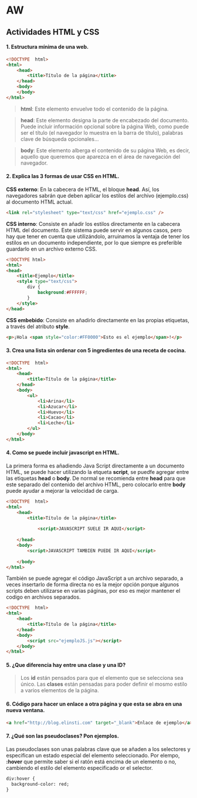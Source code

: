 # AW
## Actividades HTML y CSS
#### 1. Estructura mínima de una web.
```html
<!DOCTYPE  html>
<html>
	<head>
		<title>Título de la página</title>
	</head>
	<body>
	</body>
</html>
```
>**html**: Este elemento envuelve todo el contenido de la página.

>**head**: Este elemento designa la parte de encabezado del documento. Puede incluir información opcional sobre la página Web, como puede ser el título (el navegador lo muestra en la barra de título), palabras clave de búsqueda opcionales...

>**body**: Este elemento alberga el contenido de su página Web, es decir, aquello que queremos que aparezca en el área de navegación del navegador.

#### 2. Explica las 3 formas de usar CSS en HTML.

**CSS externo**: En la cabecera de HTML, el bloque **head**. Así, los navegadores sabrán que deben aplicar los estilos del archivo (ejemplo.css) al documento HTML actual.
```html
<link rel="stylesheet" type="text/css" href="ejemplo.css" />
```
**CSS interno**: Consiste en añadir los estilos directamente en la cabecera HTML del documento. Este sistema puede servir en algunos casos, pero hay que tener en cuenta que utilizándolo, arruinamos la ventaja de tener los estilos en un documento independiente, por lo que siempre es preferible guardarlo en un archivo externo CSS.
```html
<!DOCTYPE html>
<html>
<head>
    <title>Ejemplo</title>
    <style type="text/css">
        div {
            background:#FFFFFF;
        }
    </style>
</head>
```
**CSS embebido**: Consiste en añadirlo directamente en las propias etiquetas, a través del atributo **style**.
```html
<p>¡Hola <span style="color:#FF0000">Esto es el ejemplo</span>!</p>
```

#### 3. Crea una lista sin ordenar con 5 ingredientes de una receta de cocina.
```html
<!DOCTYPE  html>
<html>
	<head>
		<title>Título de la página</title>
	</head>
	<body>
		<ul>
			<li>Arina</li>
			<li>Azucar</li>
			<li>Huevo</li>
			<li>Cacao</li>
			<li>Leche</li>
		</ul>
	</body>
</html>
```

#### 4. Como se puede incluir javascript en HTML.
La primera forma es añadiendo Java Script directamente a un documento HTML, se puede hacer utilizando la etqueta **script**, se puedfe agregar entre las etiquetas **head** o **body**. De normal se recomienda entre **head** para que este separado del contenido del archivo HTML, pero colocarlo entre **body** puede ayudar a mejorar la velocidad de carga.
```html
<!DOCTYPE  html>
<html>
	<head>
		<title>Título de la página</title>
	
			<script>JAVASCRIPT SUELE IR AQUI</script>
	
	</head>
	<body>
		<script>JAVASCRIPT TAMBIEN PUEDE IR AQUI</script>
	
	</body>
</html>
```
También se puede agregar el código JavaScript a un archivo separado, a veces insertarlo de forma directa no es la mejor opción porque algunos scripts deben utilizarse en varias páginas, por eso es mejor mantener el codigo en archivos separados.
```html
<!DOCTYPE  html>
<html>
	<head>
		<title>Título de la página</title>
	</head>
	<body>
		<script src="ejemploJS.js"></script>
	</body>
</html>
```

#### 5. ¿Que diferencia hay entre una clase y una ID?
>Los **id** están pensados para que el elemento que se selecciona sea único.
>Las **clases** están pensadas para poder definir el mosmo estilo a varios elementos de la página.

#### 6. Código para hacer un enlace a otra página y que esta se abra en una nueva ventana.
```html
<a href="http://blog.elinsti.com" target="_blank">Enlace de ejemplo</a>
```

#### 7. ¿Qué son las pseudoclases? Pon ejemplos.
Las pseudoclases son unas palabras clave que se añaden a los selectores y especifican un estado especial del elemento seleccionado. Por elempo, **:hover** que permite saber si el ratón está encima de un elemento o no, cambiendo el estilo del elemento especificado or el selector.
```html
div:hover {
  background-color: red;
}
```

